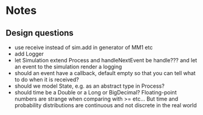 # Notes 

## Design questions

* use receive instead of sim.add in generator of MM1 etc
* add Logger 
* let Simulation extend Process and handleNextEvent be handle??? and let an event to the simulation render a logging
* should an event have a callback, default empty so that you can tell what to do when it is received? 
* should we model State, e.g. as an abstract type in Process?
* should time be a Double or a Long or BigDecimal? Floating-point numbers are strange when comparing with >= etc... But time and probability distributions are continuous and not discrete in the real world